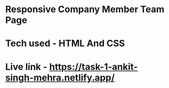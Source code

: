 # Responsive Company Member Team Page 
# Tech used - HTML And CSS

# Live link -  https://task-1-ankit-singh-mehra.netlify.app/
